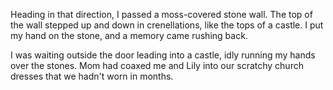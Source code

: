 Heading in that direction, I passed a moss-covered stone wall. The top of the wall stepped up and down in crenellations, like the tops of a castle. I put my hand on the stone, and a memory came rushing back.

I was waiting outside the door leading into a castle, idly running my hands over the stones. Mom had coaxed me and Lily into our scratchy church dresses that we hadn't worn in months. 